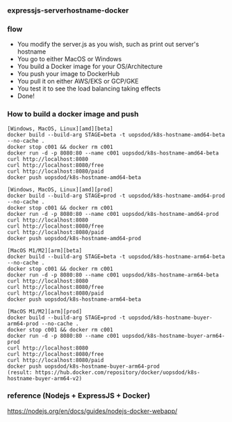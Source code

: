 ### expressjs-serverhostname-docker

### flow

- You modify the server.js as you wish, such as print out server's hostname
- You go to either MacOS or Windows
- You build a Docker image for your OS/Architecture
- You push your image to DockerHub 
- You pull it on either AWS/EKS or GCP/GKE 
- You test it to see the load balancing taking effects
- Done!

### How to build a docker image and push 

```
[Windows, MacOS, Linux][amd][beta]
docker build --build-arg STAGE=beta -t uopsdod/k8s-hostname-amd64-beta --no-cache .
docker stop c001 && docker rm c001
docker run -d -p 8080:80 --name c001 uopsdod/k8s-hostname-amd64-beta
curl http://localhost:8080
curl http://localhost:8080/free
curl http://localhost:8080/paid
docker push uopsdod/k8s-hostname-amd64-beta
```

```
[Windows, MacOS, Linux][amd][prod]
docker build --build-arg STAGE=prod -t uopsdod/k8s-hostname-amd64-prod --no-cache .
docker stop c001 && docker rm c001
docker run -d -p 8080:80 --name c001 uopsdod/k8s-hostname-amd64-prod
curl http://localhost:8080
curl http://localhost:8080/free
curl http://localhost:8080/paid
docker push uopsdod/k8s-hostname-amd64-prod
```

```
[MacOS M1/M2][arm][beta]
docker build --build-arg STAGE=beta -t uopsdod/k8s-hostname-arm64-beta --no-cache .
docker stop c001 && docker rm c001
docker run -d -p 8080:80 --name c001 uopsdod/k8s-hostname-arm64-beta
curl http://localhost:8080
curl http://localhost:8080/free
curl http://localhost:8080/paid
docker push uopsdod/k8s-hostname-arm64-beta
```

```
[MacOS M1/M2][arm][prod]
docker build --build-arg STAGE=prod -t uopsdod/k8s-hostname-buyer-arm64-prod --no-cache .
docker stop c001 && docker rm c001
docker run -d -p 8080:80 --name c001 uopsdod/k8s-hostname-buyer-arm64-prod
curl http://localhost:8080
curl http://localhost:8080/free
curl http://localhost:8080/paid
docker push uopsdod/k8s-hostname-buyer-arm64-prod
(result: https://hub.docker.com/repository/docker/uopsdod/k8s-hostname-buyer-arm64-v2)
```

### reference (Nodejs + ExpressJS + Docker)
https://nodejs.org/en/docs/guides/nodejs-docker-webapp/
